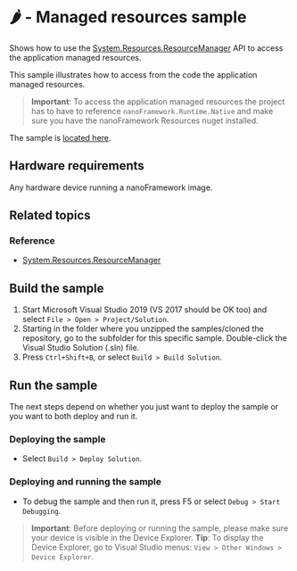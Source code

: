 # 🌶️ - Managed resources sample

Shows how to use the [System.Resources.ResourceManager](http://docs.nanoframework.net/api/System.Resources.ResourceManager.html) API to access the application managed resources.

This sample illustrates how to access from the code the application managed resources.

> **Important**: To access the application managed resources the project has to have to reference `nanoFramework.Runtime.Native` and make sure you have the nanoFramework Resources nuget installed.

The sample is [located here](./Program.cs).

## Hardware requirements

Any hardware device running a nanoFramework image.

## Related topics

### Reference

- [System.Resources.ResourceManager](http://docs.nanoframework.net/api/System.Resources.ResourceManager.html)

## Build the sample

1. Start Microsoft Visual Studio 2019 (VS 2017 should be OK too) and select `File > Open > Project/Solution`.
1. Starting in the folder where you unzipped the samples/cloned the repository, go to the subfolder for this specific sample. Double-click the Visual Studio Solution (.sln) file.
1. Press `Ctrl+Shift+B`, or select `Build > Build Solution`.

## Run the sample

The next steps depend on whether you just want to deploy the sample or you want to both deploy and run it.

### Deploying the sample

- Select `Build > Deploy Solution`.

### Deploying and running the sample

- To debug the sample and then run it, press F5 or select `Debug > Start Debugging`.

> **Important**: Before deploying or running the sample, please make sure your device is visible in the Device Explorer.
> **Tip**: To display the Device Explorer, go to Visual Studio menus: `View > Other Windows > Device Explorer`.
